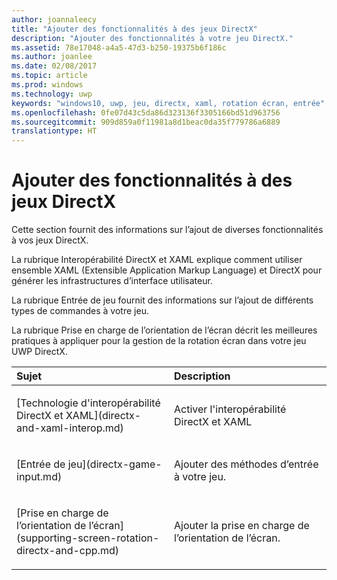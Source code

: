 ```yaml
---
author: joannaleecy
title: "Ajouter des fonctionnalités à des jeux DirectX"
description: "Ajouter des fonctionnalités à votre jeu DirectX."
ms.assetid: 78e17048-a4a5-47d3-b250-19375b6f186c
ms.author: joanlee
ms.date: 02/08/2017
ms.topic: article
ms.prod: windows
ms.technology: uwp
keywords: "windows10, uwp, jeu, directx, xaml, rotation écran, entrée"
ms.openlocfilehash: 0fe07d43c5da86d323136f3305166bd51d963756
ms.sourcegitcommit: 909d859a0f11981a8d1beac0da35f779786a6889
translationtype: HT
---
```

# <a name="add-features-to-directx-games"></a>Ajouter des fonctionnalités à des jeux DirectX

Cette section fournit des informations sur l’ajout de diverses fonctionnalités à vos jeux DirectX.

La rubrique Interopérabilité DirectX et XAML explique comment utiliser ensemble XAML (Extensible Application Markup Language) et DirectX pour générer les infrastructures d’interface utilisateur.

La rubrique Entrée de jeu fournit des informations sur l’ajout de différents types de commandes à votre jeu.

La rubrique Prise en charge de l’orientation de l’écran décrit les meilleures pratiques à appliquer pour la gestion de la rotation écran dans votre jeu UWP DirectX.

<table>
<colgroup>
<col width="50%" />
<col width="50%" />
</colgroup>
<thead>
<tr class="header">
<th align="left">Sujet</th>
<th align="left">Description</th>
</tr>
</thead>
<tbody>
<tr class="odd">
<td align="left"><p>[Technologie d'interopérabilité DirectX et XAML](directx-and-xaml-interop.md)</p></td>
<td align="left"><p>Activer l'interopérabilité DirectX et XAML</p></td>
</tr>
<tr class="even">
<td align="left"><p>[Entrée de jeu](directx-game-input.md)</p></td>
<td align="left"><p>Ajouter des méthodes d’entrée à votre jeu.</p></td>
</tr>
<tr class="odd">
<td align="left"><p>[Prise en charge de l’orientation de l’écran](supporting-screen-rotation-directx-and-cpp.md)</p></td>
<td align="left"><p>Ajouter la prise en charge de l’orientation de l’écran.</p></td>
</tr>
</tbody>
</table>